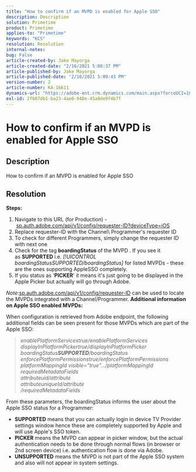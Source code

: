 ```yaml
---
title: "How to confirm if an MVPD is enabled for Apple SSO"
description: Description
solution: Primetime
product: Primetime
applies-to: "Primetime"
keywords: "KCS"
resolution: Resolution
internal-notes: 
bug: False
article-created-by: Jake Mayorga
article-created-date: "2/16/2021 5:08:37 PM"
article-published-by: Jake Mayorga
article-published-date: "2/16/2021 5:09:43 PM"
version-number: 2
article-number: KA-16611
dynamics-url: "https://adobe-ent.crm.dynamics.com/main.aspx?forceUCI=1&pagetype=entityrecord&etn=knowledgearticle&id=4bf38297-7970-eb11-a812-00224809a536"
exl-id: 2fb07db1-ba23-4ae0-948e-45a9de9f4b7f
---
```

# How to confirm if an MVPD is enabled for Apple SSO

## Description


How to confirm if an MVPD is enabled for Apple SSO


## Resolution

<b>Steps:</b>
1. Navigate to this URL (for Production) - [sp.auth.adobe.com/api/v1/config/requester-ID?deviceType=iOS](http://sp.auth.adobe.com/api/v1/config/ABC?deviceType=iOS)
2. Replace requester-ID with the Channel\ Programmer's requester ID
3. To check for different Programmers, simply change the requester ID with next one
4. Check for the tag <b>boardingStatus </b>of<b> </b>the MVPD . If you see it as <b>SUPPORTED</b> i.e. *[!UICONTROL boardingStatusSUPPORTED/boardingStatus]* for listed MVPDs - these are the ones supporting AppleSSO completely.
5. If you status as '<b>PICKER</b>' it means it's just going to be displayed in the Apple Picker but actually will go through Adobe.


*Note:*[sp.auth.adobe.com/api/v1/config/requester-ID](http://sp.auth.adobe.com/api/v1/config/ABC?deviceType=iOS) can be used to locate the MVPDs integrated with a Channel/Programmer.  <b>Additional information on Apple SSO enabled MVPDs:</b>

When configuration is retrieved from Adobe endpoint, the following additional fields can be seen present for those MVPDs which are part of the Apple SSO:


> *enablePlatformServicestrue/enablePlatformServices<br>displayInPlatformPickertrue/displayInPlatformPicker<br>boardingStatus<b>SUPPORTED</b>/boardingStatus<br>enforcePlatformPermissionstrue/enforcePlatformPermissions<br>platformMappingId visible="true".../platformMappingId<br>requiredMetadataFields<br>attributeuid/attribute<br>attributeuniqueId/attribute<br>/requiredMetadataFields*


&#x200B;From these parameters, the boardingStatus&#x200B; informs the user about the Apple SSO status for a Programmer:

- <b>SUPPORTED</b>&#x200B; means that you can actually login in device TV Provider settings window hence these are completely supported by Apple and will use Apple's SSO token.
- <b>PICKER</b>&#x200B; means the MVPD can appear in picker window, but the actual authentication needs to be done through normal flows (in browser or 2nd screen device) i.e. authentication flow is done via Adobe.
- <b>UNSUPPORTED</b>&#x200B; means the MVPD is not part of the Apple SSO system and also will not appear in system settings.
